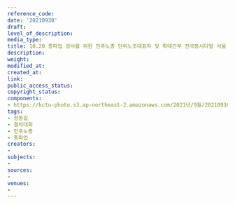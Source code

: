 ```yaml
---
reference_code: 
date: '20210930'
draft: 
level_of_description: 
media_type: 
title: 10.20 총파업 성사를 위한 민주노총 단위노조대표자 및 확대간부 전국동시다발 서울 결의대회
description: 
weight: 
modified_at: 
created_at: 
link: 
public_access_status: 
copyright_status: 
components:
- https://kctu-photo.s3.ap-northeast-2.amazonaws.com/2021년/9월/20210930-10.20+총파업+성사를+위한+민주노총+단위노조대표자+및+확대간부+전국동시다발+서울+결의대회_정동길_결의대회_민주노총_총파업/_1D27998.jpg
tags:
- 정동길
- 결의대회
- 민주노총
- 총파업
creators:
- 
subjects:
- 
sources:
- 
venues:
- 
---
```

